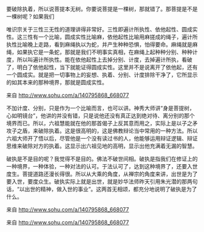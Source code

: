 要破除执着，所以说菩提本无树。你要说菩提是一棵树，那就错了。那菩提是不是一棵树呢？如果我们

唯识宗关于三性三无性的道理讲得非常好。三性即遍计所执性、依他起性、圆成实性。这三性有一个比喻，圆成实性比喻麻，依他起性比喻用麻搓成的绳子，遍计所执性比喻晚上走路，看到麻绳执以为蛇，并产生种种恐惧，怕得要命。麻绳就是麻绳，如果执它是一条蛇，那就是我们不明事实真相，在麻绳上起种种分别、种种计度，所以叫遍计所执性。能在依他起性上去掉分别、计度，去掉遍计所执，看破了，明白了依他起性，当下就能证得圆成实性。这里并不是说离开了依他起，还有一个圆成实。就是把一切事物上的妄想、执着、分别、计度排除干净了，它所显示的如其本来的那种境界，那就是圆成实性。

 

来自 <http://www.sohu.com/a/140795868_668077> 

 

不加计度、分别，只是作为一个比喻而言，也可以讲。神秀大师讲“身是菩提树，心如明镜台”，他讲的并没有错，只是说他还没有真正达到绝对待、离分别的那个境界而已。所以，六祖慧能就在他的那首偈子上反其意而用之，实际上是以子之矛攻子之盾，来破除执着。这是很高明的，这是佛教辩论当中常用的一种方法。所以六祖大师开了悟以后，尽管他是一个没有读过书的人，他能够运用辩证逻辑、辩证思维来破除对方的执着。这显示出六祖见地的高明，显示出他充满着无漏的智慧。

破执是不是目的呢？我觉得不是目的。佛法不破世间相。破执是指我们在修证上的一种境界，一种体验，一种对法的认可。于法认可了，达到这种境界了，还要入世度生。菩提道路还漫长得很。所以从大乘的角度，从禅宗的角度来讲，出世是为了要入世，要度众生。破执实际上就是出世，就是妙华法师昨天引用朱光潜的那两句话，“以出世的精神，做入世的事业”。这两首无相颂，都充分地说明了破执是为了什么。

 

来自 <http://www.sohu.com/a/140795868_668077> 

 

 

来自 <http://www.sohu.com/a/140795868_668077> 